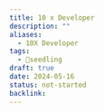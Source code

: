 ```yaml
---
title: 10 x Developer
description: ""
aliases:
  - 10X Developer
tags:
  - 🌱seedling
draft: true
date: 2024-05-16
status: not-started
backlink:
---
```

